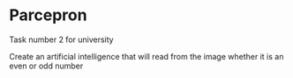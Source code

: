 # Parcepron
Task number 2 for university

Create an artificial intelligence that will read from the image whether it is an even or odd number
